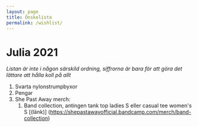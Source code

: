 ```yaml
---
layout: page
title: Önskelista
permalink: /wishlist/
---
```


# Julia 2021
*Listan är inte i någon särskild ordning, siffrorna är bara för att göra det lättare att hålla koll på allt*

1. Svarta nylonstrumpbyxor
2. Pengar
3. She Past Away merch:
    1. Band collection, antingen tank top ladies S eller casual tee women's S [(länk)] (https://shepastawayofficial.bandcamp.com/merch/band-collection)